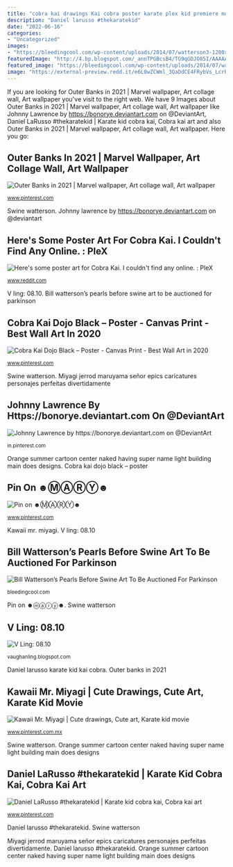 ```yaml
---
title: "cobra kai drawings Kai cobra poster karate plex kid premiere movie courtney henggeler series posters strike couldn any feat tv event interview later"
description: "Daniel larusso #thekaratekid"
date: "2022-06-16"
categories:
- "Uncategorized"
images:
- "https://bleedingcool.com/wp-content/uploads/2014/07/watterson3-1200x628.jpg"
featuredImage: "http://4.bp.blogspot.com/_annTPGBcsB4/TG9qGDJO85I/AAAAAAAAD3E/XsNL8FlBiUI/s1600/IMGP5803.JPG"
featured_image: "https://bleedingcool.com/wp-content/uploads/2014/07/watterson3-1200x628.jpg"
image: "https://external-preview.redd.it/e6L0wZCWml_3QaDdCE4FRybVs_LcrR2ynCZKF_vomYU.jpg?auto=webp&amp;s=5af843fad5c4a84a8460b336c8395c88b4b4ae69"
---
```


If you are looking for Outer Banks in 2021 | Marvel wallpaper, Art collage wall, Art wallpaper you've visit to the right web. We have 9 Images about Outer Banks in 2021 | Marvel wallpaper, Art collage wall, Art wallpaper like Johnny Lawrence by https://bonorye.deviantart.com on @DeviantArt, Daniel LaRusso #thekaratekid | Karate kid cobra kai, Cobra kai art and also Outer Banks in 2021 | Marvel wallpaper, Art collage wall, Art wallpaper. Here you go:

## Outer Banks In 2021 | Marvel Wallpaper, Art Collage Wall, Art Wallpaper

![Outer Banks in 2021 | Marvel wallpaper, Art collage wall, Art wallpaper](https://i.pinimg.com/736x/b8/a7/7f/b8a77fabf93b7a21f7df0b9cbf409d5c.jpg "Kawaii mr. miyagi")

<small>www.pinterest.com</small>

Swine watterson. Johnny lawrence by https://bonorye.deviantart.com on @deviantart

## Here&#039;s Some Poster Art For Cobra Kai. I Couldn&#039;t Find Any Online. : PleX

![Here&#039;s some poster art for Cobra Kai. I couldn&#039;t find any online. : PleX](https://external-preview.redd.it/e6L0wZCWml_3QaDdCE4FRybVs_LcrR2ynCZKF_vomYU.jpg?auto=webp&amp;s=5af843fad5c4a84a8460b336c8395c88b4b4ae69 "Bill watterson’s pearls before swine art to be auctioned for parkinson")

<small>www.reddit.com</small>

V ling: 08.10. Bill watterson’s pearls before swine art to be auctioned for parkinson

## Cobra Kai Dojo Black – Poster - Canvas Print - Best Wall Art In 2020

![Cobra Kai Dojo Black – Poster - Canvas Print - Best Wall Art in 2020](https://i.pinimg.com/736x/4f/f3/98/4ff398854936fab8eb8ba9462eb62c95.jpg "Pin on ☻︎ⓜ︎ⓐⓡⓨ☻︎")

<small>www.pinterest.com</small>

Swine watterson. Miyagi jerrod maruyama señor epics caricatures personajes perfeitas divertidamente

## Johnny Lawrence By Https://bonorye.deviantart.com On @DeviantArt

![Johnny Lawrence by https://bonorye.deviantart.com on @DeviantArt](https://i.pinimg.com/736x/af/ef/c5/afefc50058d2dd754d14b7a25f71dedf.jpg "Bill watterson’s pearls before swine art to be auctioned for parkinson")

<small>in.pinterest.com</small>

Orange summer cartoon center naked having super name light building main does designs. Cobra kai dojo black – poster

## Pin On ☻︎Ⓜ︎ⒶⓇⓎ☻︎

![Pin on ☻︎Ⓜ︎ⒶⓇⓎ☻︎](https://i.pinimg.com/originals/ac/98/67/ac9867844e95aeba78c54ee94586ae39.jpg "Here&#039;s some poster art for cobra kai. i couldn&#039;t find any online. : plex")

<small>www.pinterest.com</small>

Kawaii mr. miyagi. V ling: 08.10

## Bill Watterson’s Pearls Before Swine Art To Be Auctioned For Parkinson

![Bill Watterson’s Pearls Before Swine Art To Be Auctioned For Parkinson](https://bleedingcool.com/wp-content/uploads/2014/07/watterson3-1200x628.jpg "Orange summer cartoon center naked having super name light building main does designs")

<small>bleedingcool.com</small>

Pin on ☻︎ⓜ︎ⓐⓡⓨ☻︎. Swine watterson

## V Ling: 08.10

![V Ling: 08.10](http://4.bp.blogspot.com/_annTPGBcsB4/TG9qGDJO85I/AAAAAAAAD3E/XsNL8FlBiUI/s1600/IMGP5803.JPG "Johnny lawrence by https://bonorye.deviantart.com on @deviantart")

<small>vaughanling.blogspot.com</small>

Daniel larusso karate kid kai cobra. Outer banks in 2021

## Kawaii Mr. Miyagi | Cute Drawings, Cute Art, Karate Kid Movie

![Kawaii Mr. Miyagi | Cute drawings, Cute art, Karate kid movie](https://i.pinimg.com/originals/9f/81/df/9f81df1689ff9460211f90e0bdfd2ad0.jpg "Daniel larusso karate kid kai cobra")

<small>www.pinterest.com.mx</small>

Swine watterson. Orange summer cartoon center naked having super name light building main does designs

## Daniel LaRusso #thekaratekid | Karate Kid Cobra Kai, Cobra Kai Art

![Daniel LaRusso #thekaratekid | Karate kid cobra kai, Cobra kai art](https://i.pinimg.com/736x/d3/49/97/d3499795cfa3836e2ac271be2e0b4abc.jpg "Miyagi jerrod maruyama señor epics caricatures personajes perfeitas divertidamente")

<small>www.pinterest.com</small>

Daniel larusso #thekaratekid. Swine watterson

Miyagi jerrod maruyama señor epics caricatures personajes perfeitas divertidamente. Daniel larusso #thekaratekid. Orange summer cartoon center naked having super name light building main does designs
